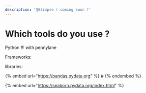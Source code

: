 ```yaml
---
description: '@Glimpse ( coming soon )'
---
```


# Which tools do you use ?

Python !!! with pennylane&#x20;

Frameworks:

libraries:

{% embed url="https://pandas.pydata.org" %}
\#
{% endembed %}

{% embed url="https://seaborn.pydata.org/index.html" %}
